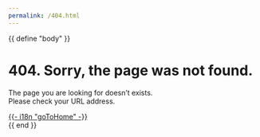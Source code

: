 ```yaml
---
permalink: /404.html
---
```

{{ define "body" }}
  <main class="page-404" data-transition="fadeIn">
    <div class="container">
      <div class="page-404-content">
        <h1>404. Sorry, the page was not found.</h1>
        <p>
          The page you are looking for doesn’t exists.<br>
          Please check your URL address.
        </p>
        <a class="go-home-button" href="{{ .LanguagePrefix | absURL }}">
          {{- i18n "goToHome" -}}
        </a>
      </div>
    </div>
  </main>
{{ end }}